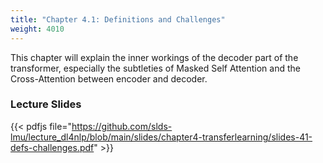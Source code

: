 ```yaml
---
title: "Chapter 4.1: Definitions and Challenges"
weight: 4010
---
```

This chapter will explain the inner workings of the decoder part of the transformer, especially the subtleties of Masked Self Attention and the Cross-Attention between encoder and decoder.

<!--more-->

<!--
### Lecture video

{{< video id="TfrSKiOecWI" >}}
-->

### Lecture Slides
{{< pdfjs file="https://github.com/slds-lmu/lecture_dl4nlp/blob/main/slides/chapter4-transferlearning/slides-41-defs-challenges.pdf" >}}
